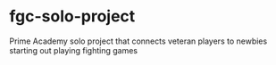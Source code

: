 # fgc-solo-project
Prime Academy solo project that connects veteran players to newbies starting out playing fighting games
